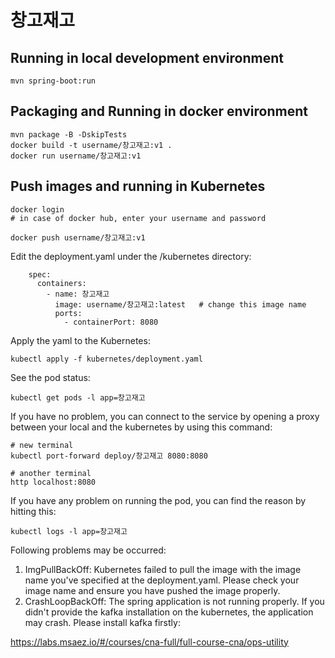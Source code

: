 # 창고재고

## Running in local development environment

```
mvn spring-boot:run
```

## Packaging and Running in docker environment

```
mvn package -B -DskipTests
docker build -t username/창고재고:v1 .
docker run username/창고재고:v1
```

## Push images and running in Kubernetes

```
docker login 
# in case of docker hub, enter your username and password

docker push username/창고재고:v1
```

Edit the deployment.yaml under the /kubernetes directory:
```
    spec:
      containers:
        - name: 창고재고
          image: username/창고재고:latest   # change this image name
          ports:
            - containerPort: 8080

```

Apply the yaml to the Kubernetes:
```
kubectl apply -f kubernetes/deployment.yaml
```

See the pod status:
```
kubectl get pods -l app=창고재고
```

If you have no problem, you can connect to the service by opening a proxy between your local and the kubernetes by using this command:
```
# new terminal
kubectl port-forward deploy/창고재고 8080:8080

# another terminal
http localhost:8080
```

If you have any problem on running the pod, you can find the reason by hitting this:
```
kubectl logs -l app=창고재고
```

Following problems may be occurred:

1. ImgPullBackOff:  Kubernetes failed to pull the image with the image name you've specified at the deployment.yaml. Please check your image name and ensure you have pushed the image properly.
1. CrashLoopBackOff: The spring application is not running properly. If you didn't provide the kafka installation on the kubernetes, the application may crash. Please install kafka firstly:

https://labs.msaez.io/#/courses/cna-full/full-course-cna/ops-utility

